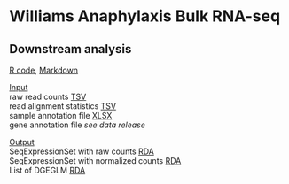 # Williams Anaphylaxis Bulk RNA-seq

## Downstream analysis
[R code](code/20240329_WilliamsBulkRNASeq.preproc.Rmd), [Markdown](code/20240329_WilliamsBulkRNASeq.preproc.md)

<ins>Input</ins>  
raw read counts [TSV](input/williams.genecounts.tsv)  
read alignment statistics [TSV](input/ReadStats.txt)  
sample annotation file [XLSX](input/Williams01_02.15.2024.xlsx)  
gene annotation file *see data release*  
  
<ins>Output</ins>  
SeqExpressionSet with raw counts [RDA](output/williams.esetRaw.RData)  
SeqExpressionSet with normalized counts [RDA](output/williams.eset.RData)  
List of DGEGLM [RDA](output/williams.fits.RData)  
